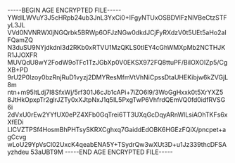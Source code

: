 -----BEGIN AGE ENCRYPTED FILE-----
YWdlLWVuY3J5cHRpb24ub3JnL3YxCi0+IFgyNTUxOSBDVlFzNlVBeCtzSTFyL3JL
VVd0NVNRWXljNGQrbk5BRWp6OFJzNGw0dkdJCjFyRXdzV0t5UEt5aHo2alFQamZQ
N3duSU9NYjdkdnl3d2RKb0xRTVU1MzQKLS0tIEY4cGhWMXpMb2NCTHJKR1JJOXFR
MUVQdU8wY2FodW9oTFc1TzJGbXp0V0EKSX972FQ8ttuPF/BiIOXOIZp5/CgXB+PD
9rU2P0lzoy0bzRnjRuD1vyzj2DMYResMfmVtVhNiCpssDtaUHEKibjw6kZVGjL8m
ntn+m95ltLdj7I8SfxWj/5rf301J6cJb1cAPi+7iZO6l9/3WoGgHxxk0t5XrYXZ5
8JtHkOpxpTr2glrJZTy0xXJtpNxJ1q5IL5PxgTwP6VhfrdQEmVQ0fd0idfRVSG6i
2dVxU0rEw2YYfUX0ePZ4XFb0GqTrei6TT3UXqGcDqyARnWlLsiAOhTKFs6xXfEDi
LlCVZTPSf4HosmBhPHTsySKRXCghxq7GaiddEdOBK6HGEzFQiX/pncpet+agCcvg
wLoU29YpVsCl02UxcK4qeabENA5Y+TSydrQw3wXUt3D+u1Jz339thcDFSAyzhdeu
53aUBT9M
-----END AGE ENCRYPTED FILE-----
